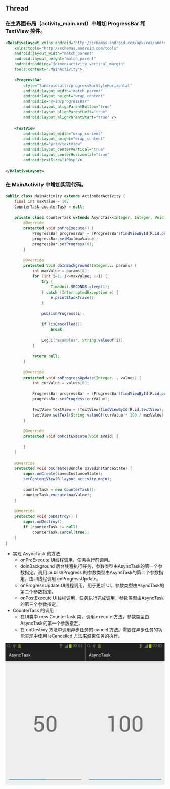 ﻿## Thread

### 在主界面布局（activity_main.xml）中增加 ProgressBar 和 TextView 控件。
```xml
<RelativeLayout xmlns:android="http://schemas.android.com/apk/res/android"
    xmlns:tools="http://schemas.android.com/tools"
    android:layout_width="match_parent"
    android:layout_height="match_parent"
    android:padding="@dimen/activity_vertical_margin"
    tools:context=".MainActivity">

    <ProgressBar
        style="?android:attr/progressBarStyleHorizontal"
        android:layout_width="match_parent"
        android:layout_height="wrap_content"
        android:id="@+id/progressBar"
        android:layout_alignParentBottom="true"
        android:layout_alignParentLeft="true"
        android:layout_alignParentStart="true" />

    <TextView
        android:layout_width="wrap_content"
        android:layout_height="wrap_content"
        android:id="@+id/textView"
        android:layout_centerVertical="true"
        android:layout_centerHorizontal="true"
        android:textSize="100sp"/>

</RelativeLayout>
```

### 在 MainActivity 中增加实现代码。
```java
public class MainActivity extends ActionBarActivity {
    final int maxValue = 10;
    CounterTask counterTask = null;

    private class CounterTask extends AsyncTask<Integer, Integer, Void> {
        @Override
        protected void onPreExecute() {
            ProgressBar progressBar = (ProgressBar)findViewById(R.id.progressBar);
            progressBar.setMax(maxValue);
            progressBar.setProgress(0);
        }

        @Override
        protected Void doInBackground(Integer... params) {
            int maxValue = params[0];
            for (int i=1; i<=maxValue; ++i) {
                try {
                    TimeUnit.SECONDS.sleep(1);
                } catch (InterruptedException e) {
                    e.printStackTrace();
                }

                publishProgress(i);

                if (isCancelled())
                    break;

                Log.i("examples", String.valueOf(i));
            }

            return null;
        }

        @Override
        protected void onProgressUpdate(Integer... values) {
            int curValue = values[0];

            ProgressBar progressBar = (ProgressBar)findViewById(R.id.progressBar);
            progressBar.setProgress(curValue);

            TextView textView = (TextView)findViewById(R.id.textView);
            textView.setText(String.valueOf(curValue * 100 / maxValue) + '%');
        }

        @Override
        protected void onPostExecute(Void aVoid) {

        }
    }

    @Override
    protected void onCreate(Bundle savedInstanceState) {
        super.onCreate(savedInstanceState);
        setContentView(R.layout.activity_main);

        counterTask = new CounterTask();
        counterTask.execute(maxValue);
    }

    @Override
    protected void onDestroy() {
        super.onDestroy();
        if (counterTask != null)
            counterTask.cancel(true);
    }
}
```

* 实现 AsyncTask 的方法
	* onPreExecute UI线程调用，任务执行前调用。
	* doInBackground 后台线程执行任务，参数类型由AsyncTask的第一个参数指定。调用 publishProgress 的参数类型由AsyncTask的第二个参数指定，由UI线程调用 onProgressUpdate。
	* onProgressUpdate UI线程调用，用于更新 UI，参数类型由AsyncTask的第二个参数指定。
	* onPostExecute UI线程调用，任务执行完成调用，参数类型由AsyncTask的第三个参数指定。
* CounterTask 的调用
	* 在UI类中 new CounterTask 类，调用 execute 方法，参数类型由AsyncTask的第一个参数指定。
	* 在 onDestroy 方法中调用异步任务的 cancel 方法。需要在异步任务的功能实现中使用 isCancelled 方法来结束任务的执行。

![](snapshots/async_task_counter.png)